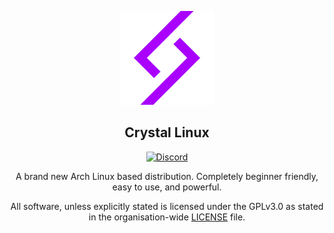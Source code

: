<p align="center">
  <a href="https://git.getcryst.al/crystal">
    <img src="https://github.com/crystal-linux/branding/blob/main/logos/crystal-logo-minimal.png?raw=true" alt="Logo" width="150" height="150">
  </a>
</p>
<p align="center"> 
<h2 align="center"> Crystal Linux </h2>
</p>
<p align="center">
<a href="https://discord.gg/yp4xpZeAgW"><img alt="Discord" src="https://img.shields.io/discord/825473796227858482?color=blue&label=Discord&logo=Discord&logoColor=white"?link=https://discord.gg/yp4xpZeAgW&link=https://discord.gg/76RR4VC45V> </p></a>
<p align="center"> A brand new Arch Linux based distribution. Completely beginner friendly, easy to use, and powerful. </p>

<p align="center"> All software, unless explicitly stated is licensed under the GPLv3.0 as stated in the organisation-wide <a href="https://github.com/crystal-linux/.github/blob/main/LICENSE">LICENSE</a> file.
